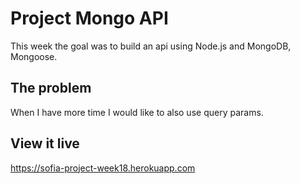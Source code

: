 # Project Mongo API

This week the goal was to build an api using Node.js and MongoDB, Mongoose. 

## The problem

When I have more time I would like to also use query params.

## View it live

https://sofia-project-week18.herokuapp.com
